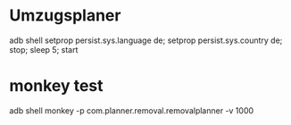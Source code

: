 # Umzugsplaner
adb shell setprop persist.sys.language de; setprop persist.sys.country de; stop; sleep 5; start

# monkey test
adb shell monkey -p com.planner.removal.removalplanner -v 1000